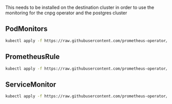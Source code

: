 This needs to be installed on the destination cluster in order to use the monitoring for the cnpg operator and the postgres cluster

## PodMonitors
```bash
kubectl apply -f https://raw.githubusercontent.com/prometheus-operator/prometheus-operator/main/example/prometheus-operator-crd/monitoring.coreos.com_podmonitors.yaml
``` 

## PrometheusRule
```bash
kubectl apply -f https://raw.githubusercontent.com/prometheus-operator/prometheus-operator/main/example/prometheus-operator-crd/monitoring.coreos.com_prometheusrules.yaml
``` 

## ServiceMonitor
```bash
kubectl apply -f https://raw.githubusercontent.com/prometheus-operator/prometheus-operator/refs/heads/main/example/prometheus-operator-crd/monitoring.coreos.com_servicemonitors.yaml
``` 


